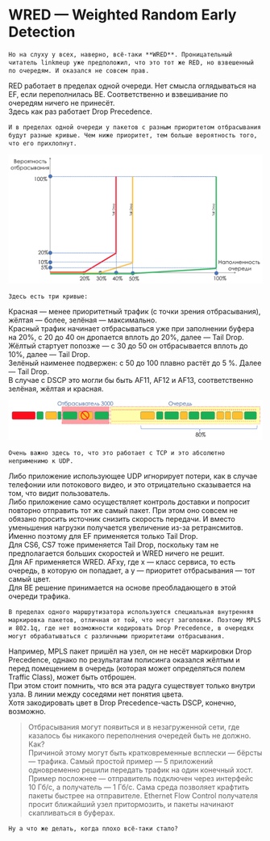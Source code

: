 # WRED — Weighted Random Early Detection

    Но на слуху у всех, наверно, всё-таки **WRED**. Проницательный читатель linkmeup уже предположил, что это тот же RED, но взвешенный по очередям. И оказался не совсем прав.  
RED работает в пределах одной очереди. Нет смысла оглядываться на EF, если переполнилась BE. Соответственно и взвешивание по очередям ничего не принесёт.  
Здесь как раз работает Drop Precedence.   
  
    И в пределах одной очереди у пакетов с разным приоритетом отбрасывания будут разные кривые. Чем ниже приоритет, тем больше вероятность того, что его прихлопнут.

![](../../.gitbook/assets/image%20%2864%29.png)

    Здесь есть три кривые:  
Красная — менее приоритетный трафик \(с точки зрения отбрасывания\), жёлтая — более, зелёная — максимально.  
Красный трафик начинает отбрасываться уже при заполнении буфера на 20%, с 20 до 40 он дропается вплоть до 20%, далее — Tail Drop.  
Жёлтый стартует попозже — с 30 до 50 он отбрасывается вплоть до 10%, далее — Tail Drop.  
Зелёный наименее подвержен: с 50 до 100 плавно растёт до 5 %. Далее — Tail Drop.  
В случае с DSCP это могли бы быть AF11, AF12 и AF13, соответственно зелёная, жёлтая и красная.

![](../../.gitbook/assets/image%20%2891%29.png)

    Очень важно здесь то, что это работает с TCP и это абсолютно неприменимо к UDP.  
Либо приложение использующее UDP игнорирует потери, как в случае телефонии или потокового видео, и это отрицательно сказывается на том, что видит пользователь.  
Либо приложение само осуществляет контроль доставки и попросит повторно отправить тот же самый пакет. При этом оно совсем не обязано просить источник снизить скорость передачи. И вместо уменьшения нагрузки получается увеличение из-за ретрансмитов.  
Именно поэтому для EF применяется только Tail Drop.   
Для CS6, CS7 тоже применяется Tail Drop, поскольку там не предполагается больших скоростей и WRED ничего не решит.  
Для AF применяется WRED. AFxy, где x — класс сервиса, то есть очередь, в которую он попадает, а y — приоритет отбрасывания — тот самый цвет.  
Для BE решение принимается на основе преобладающего в этой очереди трафика.   
  
    В пределах одного маршрутизатора используются специальная внутренняя маркировка пакетов, отличная от той, что несут заголовки. Поэтому MPLS и 802.1q, где нет возможности кодировать Drop Precedence, в очередях могут обрабатываться с различными приоритетами отбрасывания.  
Например, MPLS пакет пришёл на узел, он не несёт маркировки Drop Precedence, однако по результатам полисинга оказался жёлтым и перед помещением в очередь \(которая может определяться полем Traffic Class\), может быть отброшен.  
При этом стоит помнить, что вся эта радуга существует только внутри узла. В линии между соседями нет понятия цвета.   
Хотя закодировать цвет в Drop Precedence-часть DSCP, конечно, возможно.

> Отбрасывания могут появиться и в незагруженной сети, где казалось бы никакого переполнения очередей быть не должно. Как?  
> Причиной этому могут быть кратковременные всплески — бёрсты — трафика. Самый простой пример — 5 приложений одновременно решили передать трафик на один конечный хост.   
> Пример посложнее — отправитель подключен через интерфейс 10 Гб/с, а получатель — 1 Гб/с. Сама среда позволяет крафтить пакеты быстрее на отправителе. Ethernet Flow Control получателя просит ближайший узел притормозить, и пакеты начинают скапливаться в буферах.

    Ну а что же делать, когда плохо всё-таки стало?

